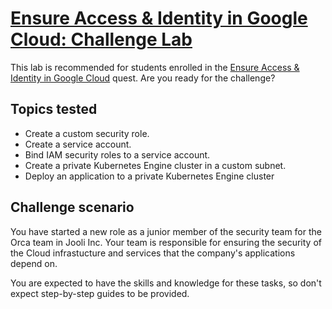 # [Ensure Access & Identity in Google Cloud: Challenge Lab](https://www.cloudskillsboost.google/focuses/14572?parent=catalog)

This lab is recommended for students enrolled in the [Ensure Access & Identity in Google Cloud](https://www.cloudskillsboost.google/quests/150) quest. Are you ready for the challenge?

## Topics tested

* Create a custom security role.
* Create a service account.
* Bind IAM security roles to a service account.
* Create a private Kubernetes Engine cluster in a custom subnet.
* Deploy an application to a private Kubernetes Engine cluster

## Challenge scenario
You have started a new role as a junior member of the security team for the Orca team in Jooli Inc. Your team is responsible for ensuring the security of the Cloud infrastucture and services that the company's applications depend on.

You are expected to have the skills and knowledge for these tasks, so don't expect step-by-step guides to be provided.

